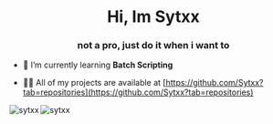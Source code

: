 <h1 align="center">Hi, Im Sytxx</h1>
<h3 align="center">not a pro, just do it when i want to</h3>

- 🌱 I’m currently learning **Batch Scripting**

- 👨‍💻 All of my projects are available at [https://github.com/Sytxx?tab=repositories](https://github.com/Sytxx?tab=repositories)

<p align="left">
</p>

<p><img align="left" src="https://github-readme-stats.vercel.app/api?username=anuraghazra&show_icons=true&theme=dark#gh-dark-mode-only" alt="sytxx" /></p>
<p><img align="left" src="https://github-readme-stats.vercel.app/api/top-langs?username=sytxx&show_icons=true&theme=dark#gh-dark-mode-only" alt="sytxx" /></p>
